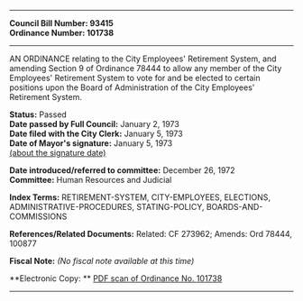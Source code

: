 * * * * *  
  
**Council Bill Number: [](#h0)[](#h2)93415**   
**Ordinance Number: 101738**  
  
* * * * *  
  
AN ORDINANCE relating to the City Employees' Retirement System, and amending Section 9 of Ordinance 78444 to allow any member of the City Employees' Retirement System to vote for and be elected to certain positions upon the Board of Administration of the City Employees' Retirement System.  
  
**Status:** Passed   
**Date passed by Full Council:** January 2, 1973   
**Date filed with the City Clerk:** January 5, 1973   
**Date of Mayor's signature:** January 5, 1973   
[(about the signature date)](/~public/approvaldate.htm)   
  
  
**Date introduced/referred to committee:** December 26, 1972   
**Committee:** Human Resources and Judicial   
  
**Index Terms:** RETIREMENT-SYSTEM, CITY-EMPLOYEES, ELECTIONS, ADMINISTRATIVE-PROCEDURES, STATING-POLICY, BOARDS-AND-COMMISSIONS  
  
**References/Related Documents:** Related: CF 273962; Amends: Ord 78444, 100877  
  
**Fiscal Note:** *(No fiscal note available at this time)*  
  
**Electronic Copy: ** [PDF scan of Ordinance No. 101738](/~archives/Ordinances/Ord_101738.pdf)  
  
* * * * *  
